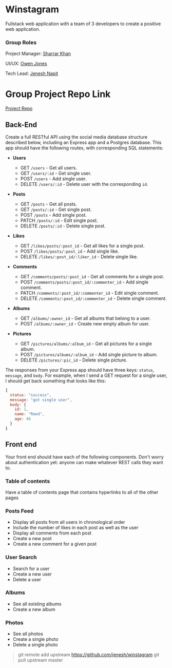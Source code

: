 # Winstagram

Fullstack web application with a team of 3 developers to create a positive web application.

### Group Roles
Project Manager: [Sharrar Khan](https://github.com/SharrarKhan)

UI/UX: [Owen Jones](https://github.com/ojones311)

Tech Lead: [Jenesh Napit](https://github.com/jenesh)

# Group Project Repo Link
[Project Repo](https://github.com/joinpursuit/Pursuit-Core-Web-Express-Group-Project/blob/master/README.md)

## Back-End

Create a full RESTful API using the social media database structure described below, including an Express app and a Postgres database. This app should have the following routes, with corresponding SQL statements:

- **Users**
  - GET `/users` - Get all users.
  - GET `/users/:id` - Get single user.
  - POST `/users` - Add single user.
  - DELETE `/users/:id` - Delete user with the corresponding `id`.

- **Posts**
  - GET `/posts` - Get all posts.
  - GET `/posts/:id` - Get single post.
  - POST `/posts` - Add single post.
  - PATCH `/posts/:id` - Edit single post.
  - DELETE `/posts/:id` - Delete single post.

- **Likes**
  - GET `/likes/posts/:post_id` - Get all likes for a single post.
  - POST `/likes/posts/:post_id` - Add single like.
  - DELETE `/likes/:post_id/:liker_id` - Delete single like.

- **Comments**
  - GET `/comments/posts/:post_id` - Get all comments for a single post.
  - POST `/comments/posts/:post_id/:commenter_id` - Add single comment.
  - PATCH `/comments/:post_id/:commenter_id` - Edit single comment.
  - DELETE `/comments/:post_id/:commenter_id` - Delete single comment.

- **Albums**
  - GET `/albums/:owner_id` - Get all albums that belong to a user.
  - POST `/albums/:owner_id` - Create new empty album for user.

- **Pictures**
  - GET `/pictures/albums/:album_id` - Get all pictures for a single album.
  - POST `/pictures/albums/:album_id` - Add single picture to album.
  - DELETE `/pictures/:pic_id` - Delete single picture.

The responses from your Express app should have three keys: `status`, `message`, and `body`. For example, when I send a GET request for a single user, I should get back something that looks like this:

```js
{
  status: "success",
  message: "got single user",
  body: {
    id: 1,
    name: "Reed",
    age: 46
  }
}
```


## Front end

Your front end should have each of the following components.  Don't worry about authentication yet: anyone can make whatever REST calls they want to.

### Table of contents

Have a table of contents page that contains hyperlinks to all of the other pages

### Posts Feed

- Display all posts from all users in chronological order
- Include the number of likes in each post as well as the user
- Display all comments from each post
- Create a new post
- Create a new comment for a given post

### User Search

- Search for a user
- Create a new user
- Delete a user

### Albums

- See all existing albums
- Create a new album

### Photos

- See all photos 
- Create a single photo
- Delete a single photo


> git remote add upstream https://github.com/jenesh/winstagram
> git pull upstream master